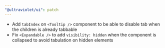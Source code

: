 ```yaml
---
"@ultraviolet/ui": patch
---
```


- Add `tabIndex` on `<Tooltip />` component to be able to disable tab when the children is already tabbable
- Fix `<Expandable />` to add `visibility: hidden` when the component is collapsed to avoid tabulation on hidden elements
